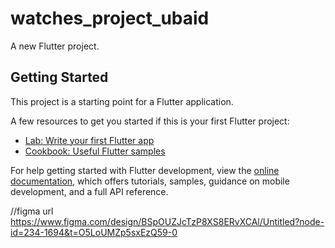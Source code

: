 # watches_project_ubaid

A new Flutter project.

## Getting Started

This project is a starting point for a Flutter application.

A few resources to get you started if this is your first Flutter project:

- [Lab: Write your first Flutter app](https://docs.flutter.dev/get-started/codelab)
- [Cookbook: Useful Flutter samples](https://docs.flutter.dev/cookbook)

For help getting started with Flutter development, view the
[online documentation](https://docs.flutter.dev/), which offers tutorials,
samples, guidance on mobile development, and a full API reference.

//figma url
https://www.figma.com/design/BSpOUZJcTzP8XS8ERvXCAl/Untitled?node-id=234-1694&t=O5LoUMZp5sxEzQ59-0
